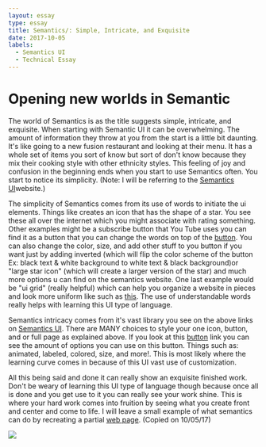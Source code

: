 ```yaml
---
layout: essay
type: essay
title: Semantics/: Simple, Intricate, and Exquisite
date: 2017-10-05
labels:
  - Semantics UI
  - Technical Essay
---
```


# Opening new worlds in Semantic
The world of Semantics is as the title suggests simple, intricate, and exquisite. When starting with Semantic UI it can be overwhelming. The amount of information they throw at you from the start is a little bit daunting. It's like going to a new fusion restaurant and looking at their menu. It has a whole set of items you sort of know but sort of don't know because they mix their cooking style with other ethnicity styles. This feeling of joy and confusion in the beginning ends when you start to use Semantics often. You start to notice its simplicity. (Note: I will be referring to the [Semantics UI](https://semantic-ui.com/)website.)

The simplicity of Semantics comes from its use of words to initiate the ui elements. Things like <i class="star icon"></i> creates an icon that has the shape of a star. You see these all over the internet which you might associate with rating something. Other examples might be a subscribe button that You Tube uses you can find it as a button that you can change the words on top of the [button](https://semantic-ui.com/elements/button.html). You can also change the color, size, and add other stuff to you button if you want just by adding inverted (which will flip the color scheme of the button Ex: black text & white background to white text & black background)or "large star icon" (which will create a larger version of the star) and much more options u can find on the semantics website. One last example would be "ui grid" (really helpful) which can help you organize a website in pieces and look more uniform like such as [this](https://www.localmotionhawaii.com/). The use of understandable words really helps with learning this UI type of language.

Semantics intricacy comes from it's vast library you see on the above links on [Semantics UI](https://semantic-ui.com/). There are MANY choices to style your one icon, button, and or full page as explained above. If you look at this [button](https://semantic-ui.com/elements/button.html) link you can see the amount of options you can use on this button. Things such as: animated, labeled, colored, size, and more!. This is most likely where the learning curve comes in because of this UI vast use of customization.

All this being said and done it can really show an exquisite finished work. Don't be weary of learning this UI type of language though because once all is done and you get use to it you can really see your work shine. This is where your hard work comes into fruition by seeing what you create front and center and come to life. I will leave a small example of what semantics can do by recreating a partial [web page](http://www.bar35hawaii.com/). (Copied on 10/05/17)

<img class="ui image" src="{{ site.baseurl }}/images/bar35.png">
